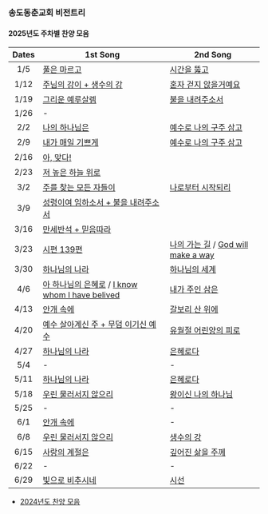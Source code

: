 ### 송도동춘교회 비전트리

#### 2025년도 주차별 찬양 모음

| Dates | 1st Song | 2nd Song | 
| :-------------: | ------------- | ------------- |
| 1/5     | [풀은 마르고](https://www.youtube.com/watch?v=T_zmQbAbxd4) |  [시간을 뚫고](https://www.youtube.com/watch?v=A0FUMbDKmLA)  |
| 1/12    | [주님의 강이 + 생수의 강](https://www.youtube.com/watch?v=GXUium-Njww) |   [혼자 걷지 않을거예요](https://www.youtube.com/watch?v=s3HySr8EoTY)  |
| 1/19    | [그리운 예루살렘](https://youtu.be/pwA2kTgwP_I?si=vsy_-mntV3g1Wd40) |  [불을 내려주소서](https://youtu.be/V3B3ZtPeP28?si=0ZiOJDDa7JuQZmqZ)  |
| 1/26    | - |  |
| 2/2    | [나의 하나님은](https://youtu.be/ETK8xbwE6M0?si=R3E8qvEYuUuTm62A) | [예수로 나의 구주 삼고](https://youtu.be/y8tRwtK3ifw?si=c3ipjnyIGsMLcETb) |
| 2/9    | [내가 매일 기쁘게](https://youtu.be/Hc6dOX5QB2c?si=iYIuQfu8Xpcr4OVB) | [예수로 나의 구주 삼고](https://youtu.be/y8tRwtK3ifw?si=p0hzx8OcQLumjRrY) |
| 2/16    | [아, 맞다!](https://youtube.com/watch?v=CLBmDONNlMM&si=CLtCdtQKgooThizp) |  |
| 2/23    | [저 높은 하늘 위로](https://youtu.be/RBTIG4PGc9o?si=9HDPNeoO2gOeVtpR) | |
| 3/2    | [주를 찾는 모든 자들이](https://youtu.be/Fi2waeWY18g?si=geAOQWjxwEM5gMoo) | [나로부터 시작되리](https://youtu.be/RBTIG4PGc9o?si=9HDPNeoO2gOeVtpR) |
| 3/9    | [성령이여 임하소서 + 불을 내려주소서](https://www.youtube.com/watch?v=trh3btQmcVk) | |
| 3/16   | [만세반석 + 믿음따라](https://youtube.com/watch?v=DCXaZRrOS8Y&si=JmzO3tPMilqZJfMw) | |
| 3/23   | [시편 139편](https://youtu.be/mgS_ng-wAqY?si=TqBF36ojbVkBbxKU) |  [나의 가는 길](https://youtu.be/-QOw3eOCWsI?si=6DXgwmD_-91tHQDZ) / [God will make a way](https://www.youtube.com/watch?v=_rSWXf2Y4z0)  |
| 3/30   | [하나님의 나라](https://youtu.be/xtBnkPYqBr0?si=_ZDA4HCZUo9_i6Wi) | [하나님의 세계](https://youtu.be/nUTvfKu7q3c?si=5caRzDstTeJIUQvN) |
| 4/6    | [아 하나님의 은혜로](https://youtu.be/uVXpHV_QqrE?si=5_SBAn4pk7JIujYf) / [I know whom I have belived](https://www.youtube.com/watch?v=rb1M9ggHzOA) | [내가 주인 삼은](https://youtu.be/BI4tCaxsLu4?si=6en33jA7oVUQ7n8q) |
| 4/13   | [안개 속에](https://youtu.be/phsM067B9KY?si=hJcagW-UXJW0zMNr) | [갈보리 산 위에](https://youtu.be/O8MFNDGtdsY?si=4n_Y8gQa-bTkAEfB) |
| 4/20   | [예수 살아계신 주 + 무덤 이기신 예수](https://youtu.be/TH4xfC3Ft4A?si=-y6tKqSA3o-UeVyW) | [유월절 어린양의 피로](https://youtu.be/stSwhNk6E3I?si=ty4zikjYOxQ-05pv) |
| 4/27   | [하나님의 나라](https://youtu.be/xtBnkPYqBr0?si=_ZDA4HCZUo9_i6Wi) | [은혜로다](https://youtube.com/watch?v=MqnCa4yw8os&si=BXhHS1In-q3pcaH-) |
| 5/4    |  -  |  -  |
| 5/11   | [하나님의 나라](https://youtu.be/xtBnkPYqBr0?si=_ZDA4HCZUo9_i6Wi) | [은혜로다](https://youtube.com/watch?v=MqnCa4yw8os&si=BXhHS1In-q3pcaH-) |
| 5/18   |  [우린 물러서지 않으리](https://youtu.be/mPjM5u1fGAA?si=Gbc3Cm2r8U0I3RCA)  |  [왕이신 나의 하나님](https://youtu.be/q38P5eZz3QI?si=PzajP9qVTAKL9Y1V) |
| 5/25   |  -  |  -  |
| 6/1    | [안개 속에](https://youtu.be/phsM067B9KY?si=hJcagW-UXJW0zMNr) | - |
| 6/8    | [우린 물러서지 않으리](https://youtu.be/mPjM5u1fGAA?si=Gbc3Cm2r8U0I3RCA) | [생수의 강](https://youtu.be/GXUium-Njww?si=5XS75EBMifvP-5fo) |
| 6/15   | [사랑의 계절은](https://youtu.be/2wR4g_C1KsA?si=kdVOecK2xBkE-he2) | [깊어진 삶을 주께](https://youtu.be/2f1YGctBalo?si=rlX_M1ceQQDIxzAy) |
| 6/22   |  -  |  -  |
| 6/29   |  [빛으로 비추시네](https://youtu.be/4KDP6E2Kezo)  |  [시선](https://youtu.be/xI920TT1fRY) |

* [2024년도 찬양 모음](2024worship.md)
